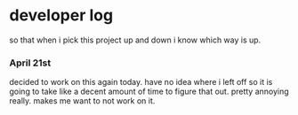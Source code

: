 # developer log

so that when i pick this project up and down i know which way is up.

### April 21st

decided to work on this again today. have no idea where i left off so it is going to take like a decent amount of time to figure that out. pretty annoying really. makes me want to not work on it.


